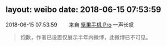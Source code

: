 layout: weibo
date: 2018-06-15 07:53:59
---
<meta name="referrer" content="no-referrer" />

2018-06-15 07:53:59  &nbsp;&nbsp;&nbsp;&nbsp;&nbsp;&nbsp; 来自 <a href="http://app.weibo.com/t/feed/Z4AgP" rel="nofollow">坚果手机 Pro</a>
一声长叹
>  抱歉，作者已设置仅展示半年内微博，此微博已不可见。 ​​​
